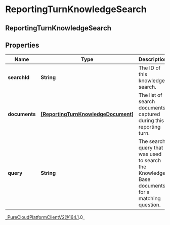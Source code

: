 # ReportingTurnKnowledgeSearch

## ReportingTurnKnowledgeSearch

## Properties

|Name | Type | Description | Notes|
|------------ | ------------- | ------------- | -------------|
| **searchId** | **String** | The ID of this knowledge search. | [optional] |
| **documents** | [**[ReportingTurnKnowledgeDocument]**]([ReportingTurnKnowledgeDocument]) | The list of search documents captured during this reporting turn. | [optional] |
| **query** | **String** | The search query that was used to search the Knowledge Base documents for a matching question. | [optional] |



_PureCloudPlatformClientV2@164.1.0_
